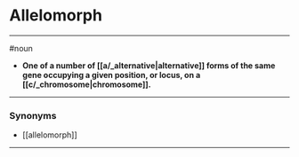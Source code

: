 # Allelomorph
---
#noun
- **One of a number of [[a/_alternative|alternative]] forms of the same gene occupying a given position, or locus, on a [[c/_chromosome|chromosome]].**
---
### Synonyms
- [[allelomorph]]
---
